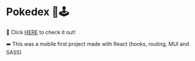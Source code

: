 # Pokedex 👾🕹
<p>🔗 Click <a href="https://pokedex-thebridge.netlify.app/">HERE</a> to check it out!</p>

<p>➡️ This was a mobile first project made with React (hooks, routing, MUI and SASS) </p>
